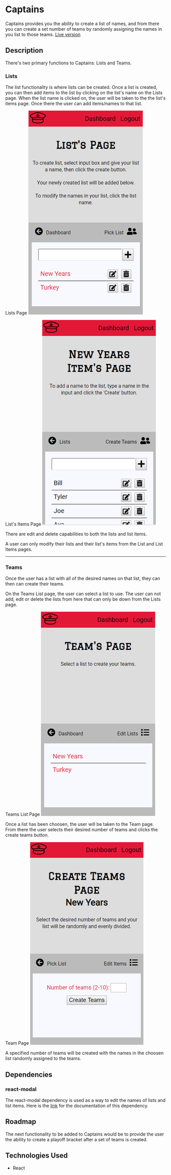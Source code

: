 # Captains
Captains provides you the ability to create a list of names, and from there you can create a set number of teams by randomly assigning the names in you list to those teams.
[Live version](https://captains.now.sh/)

## Description
There's two primary functions to Captains: Lists and Teams.

### Lists
The list functionality is where lists can be created. Once a list is created, you can then add items to the list by clicking on the list's name on the Lists page. When the list name is clicked on, the user will be taken to the the list's items page. Once there the user can add items/names to that list. 

Lists Page
![Lists page](src/img/lists_page.png)

List's Items Page
![Lists items page](src/img/lists_items_page.png)

There are edit and delete capabilities to both the lists and list items. 

A user can only modify their lists and their list's items from the List and List Items pages. 

------------------------------------------

### Teams
Once the user has a list with all of the desired names on that list, they can then can create their teams. 

On the Teams List page, the user can select a list to use. The user can not add, edit or delete the lists from here that can only be down from the Lists page. 

Teams List Page
![teams list page](src/img/teams_list_page.png)

Once a list has been choosen, the user will be taken to the Team page. From there the user selects their desired number of teams and clicks the create teams button.

Team Page
![team page](src/img/team_page.png)

A specified number of teams will be created with the names in the choosen list randomly assigned to the teams. 

## Dependencies
### react-modal
The react-modal dependency is used as a way to edit the names of lists and list items. Here is the [link](https://reactcommunity.org/react-modal/) for the documentation of this dependency. 

## Roadmap
The next functionality to be added to Captains would be to provide the user the ability to create a playoff bracket after a set of teams is created. 

## Technologies Used
*   React